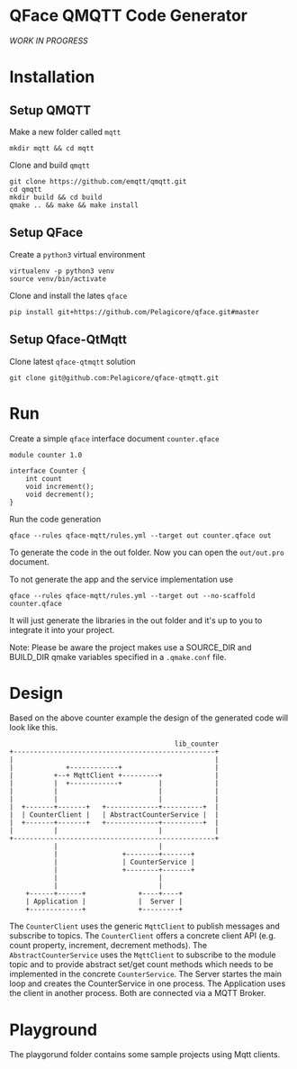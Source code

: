# QFace QMQTT Code Generator

*WORK IN PROGRESS*

# Installation

## Setup QMQTT

Make a new folder called `mqtt`

    mkdir mqtt && cd mqtt

Clone and build `qmqtt`

    git clone https://github.com/emqtt/qmqtt.git
    cd qmqtt
    mkdir build && cd build
    qmake .. && make && make install

## Setup QFace
Create a `python3` virtual environment

    virtualenv -p python3 venv
    source venv/bin/activate

Clone and install the lates `qface`    

    pip install git+https://github.com/Pelagicore/qface.git#master

## Setup Qface-QtMqtt

Clone latest `qface-qtmqtt` solution

    git clone git@github.com:Pelagicore/qface-qtmqtt.git

# Run

Create a simple `qface` interface document `counter.qface`

    module counter 1.0
    
    interface Counter {
        int count
        void increment();
        void decrement();
    }

Run the code generation

    qface --rules qface-mqtt/rules.yml --target out counter.qface out

To generate the code in the out folder. Now you can open the `out/out.pro` document.

To not generate the app and the service implementation use 

    qface --rules qface-mqtt/rules.yml --target out --no-scaffold counter.qface

It will just generate the libraries in the out folder and it's up to you to integrate it into your project.

Note: Please be aware the project makes use a SOURCE_DIR and BUILD_DIR qmake variables specified in a `.qmake.conf` file.


# Design

Based on the above counter example the design of the generated code will look like this.

                                             lib_counter
    +--------------------------------------------------+
    |                                                  |
    |             +------------+                       |
    |          +--+ MqttClient +---------+             |
    |          |  +------------+         |             |
    |          |                         |             |
    |          |                         |             |
    |  +-------+-------+   +-------------+----------+  |
    |  | CounterClient |   | AbstractCounterService |  |
    |  +-------+-------+   +-------------+----------+  |
    |          |                         |             |
    +--------------------------------------------------+
               |                         |
               |                +--------+-------+
               |                | CounterService |
               |                +--------+-------+
               |                         |
               |                         |
        +------+------+             +----+----+
        | Application |             |  Server |
        +-------------+             +---------+




The `CounterClient` uses the generic `MqttClient` to publish messages and subscribe to topics. The `CounterClient` offers a concrete client API (e.g. count property, increment, decrement methods).
The `AbstractCounterService` uses the `MqttClient` to subscribe to the module topic and to provide abstract set/get count methods which needs to be implemented in the concrete `CounterService`. The Server startes the main loop and creates the CounterService in one process. The Application uses the client in another process. Both are connected via a MQTT Broker.


# Playground

The playgorund folder contains some sample projects using Mqtt clients.


